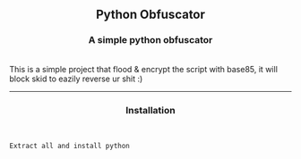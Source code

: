 <h2 align="center">Python Obfuscator</h2>
<h3 align="center">A simple python obfuscator</h3>
<br>
This is a simple project that flood & encrypt the script with base85, it will block skid to eazily reverse ur shit :)

---

<h3 align="center">Installation</h3><br>

```
Extract all and install python
```
